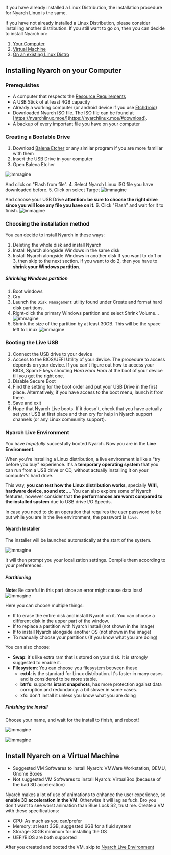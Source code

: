If you have already installed a Linux Distribution, the installation procedure for Nyarch Linux is the same.

If you have not already installed a Linux Distribution, please consider installing another distribution.
If you still want to go on, then you can decide to install Nyarch on:

1. [Your Computer](#installing-nyarch-on-your-computer)
2. [Virtual Machine](#install-nyarch-on-a-virtual-machine)
3. [On an existing Linux Distro](/nyarcher)
## Installing Nyarch on your Computer

### Prerequisites
- A computer that respects the [Resource Requirements](https://nyarchlinux.moe/#requirements)
- A USB Stick of at least 4GB capacity
- Already a working computer (or android device if you use [Etchdroid](https://etchdroid.app/))
- Downloaded Nyarch ISO file. The ISO file can be found at [https://nyarchlinux.moe/](https://nyarchlinux.moe/#download).
- A backup of every important file you have on your computer
### Creating a Bootable Drive
1. Download [Balena Etcher](https://etcher.balena.io/) or any similar program if you are more familiar with them
2. Insert the USB Drive in your computer
3. Open Balena Etcher

![immagine](https://github.com/user-attachments/assets/0fe6d643-86ac-4f37-980d-ca82e74e5484)

And click on "Flash from file". 
4. Select Nyarch Linux ISO file you have downloaded before.
5. Click on select Target
![immagine](https://github.com/user-attachments/assets/c17a0629-e35f-4523-a21a-638bdbc0c4c3)

And choose your USB Drive **attention: be sure to choose the right drive since you will lose any file you have on it**.
6. Click "Flash" and wait for it to finish. 
![immagine](https://github.com/user-attachments/assets/8a0f4a68-c36a-4f8f-968d-0b2c59d442dd)

### Choosing the installation method
You can decide to install Nyarch in these ways:
1. Deleting the whole disk and install Nyarch
2. Install Nyarch alongside Windows in the same disk
3. Install Nyarch alongside Windows in another disk
If you want to do 1 or 3, then skip to the next section.
If you want to do 2, then you have to **shrink your Windows partition**.
##### Shrinking Windows partition
1. Boot windows
2. Cry
3. Launch the `Disk Management` utility found under Create and format hard disk partitions.
4. Right-click the primary Windows partition and select Shrink Volume...
![immagine](https://github.com/user-attachments/assets/01cb1a7c-7881-4d41-848d-fbf52240124f)
5. Shrink the size of the partition by at least 30GB. This will be the space left to Linux
![immagine](https://github.com/user-attachments/assets/ee2077d3-9ff8-4375-bf31-2c7234855bf2)

### Booting the Live USB
1. Connect the USB drive to your device
2. Access to the BIOS/UEFI Utility of your device. The procedure to access depends on your device.
  If you can't figure out how to access your BIOS, Spam F keys shouting *Hora Hora Hora* at the boot of your device till you get the right one.
3. Disable Secure Boot
4. Find the setting for the boot order and put your USB Drive in the first place. Alternatively, if you have access to the boot menu, launch it from there.
5. Save and exit
6. Hope that Nyarch Live boots. If it doesn't, check that you have actually set your USB at first place and then cry for help in Nyarch support channels (or any Linux community support).

### Nyarch Live Environment
You have *hopefully* succesfully booted Nyarch. 
Now you are in the **Live Environment**. 

When you're installing a Linux distribution, a live environment is like a "try before you buy" experience.
It's a **temporary operating system** that you can run from a USB drive or CD, without actually installing it on your computer's hard drive. 

This way, **you can test how the Linux distribution works**, specially **Wifi, hardware device, sound etc...**. You can also explore some of Nyarch features, however consider that **the performances are worst compared to the installed system** due to USB drive I/O Speeds.

In case you need to do an operation that requires the user password to be put while you are in the live environment, the password is `live`.
#### Nyarch Installer
The installer will be launched automatically at the start of the system.

![immagine](https://github.com/user-attachments/assets/d294db49-5fd7-4844-9083-59790998dcc7)

It will then prompt you your localization settings. Compile them according to your preferences.

##### Partitioning
**Note**: Be careful in this part since an error might cause data loss!
![immagine](https://github.com/user-attachments/assets/dea978b0-b0fd-4d23-b05d-e6a4e59c6f94)

Here you can choose multiple things:
- If to erase the entire disk and install Nyarch on it. You can choose a different disk in the upper part of the window.
- If to replace a partition with Nyarch Install (not shown in the image)
- If to install Nyarch alongside another OS (not shown in the image)
- To manually choose your partitions (If you know what you are doing)

You can also choose:
- **Swap**: it's like extra ram that is stored on your disk. It is strongly suggested to enable it.
- **Filesystem**: You can choose you filesystem between these
  - **ext4**: is the standard for Linux distribution. It's faster in many cases and is considered to be more stable.
  - **btrfs**: supports **istant snapshots**, has more protection against data corruption and redundancy. a bit slower in some cases.
  - xfs: don't install it unless you know what you are doing
##### Finishing the install
Choose your name, and wait for the install to finish, and reboot!

![immagine](https://github.com/user-attachments/assets/9a9b4116-dc34-4b18-9b9f-b85b40f27ed6)

![immagine](https://github.com/user-attachments/assets/6115a3d3-e75c-4028-b71f-3b0a35109f4b)

## Install Nyarch on a Virtual Machine
- Suggested VM Softwares to install Nyarch: VMWare Workstation, QEMU, Gnome Boxes
- Not suggested VM Softwares to install Nyarch: VirtualBox (because of the bad 3D acceleration)

Nyarch makes a lot of use of animations to enhance the user experience, so **enable 3D acceleration in the VM**. Otherwise it will lag as fuck. Bro you don't want to see worst animation than Blue Lock S2, trust me.
Create a VM with these specifications:
- CPU: As much as you can/prefer
- Memory: at least 3GB, suggested 6GB for a fluid system
- Storage: 30GB minimum for installing the OS
- UEFI/BIOS are both supported

After you created and booted the VM, skip to [Nyarch Live Environment](#nyarch-live-environment)
